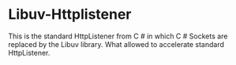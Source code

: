 # Libuv-Httplistener
This is the standard HttpListener from C # in which C # Sockets are replaced by the Libuv library. What allowed to accelerate standard HttpListener.
